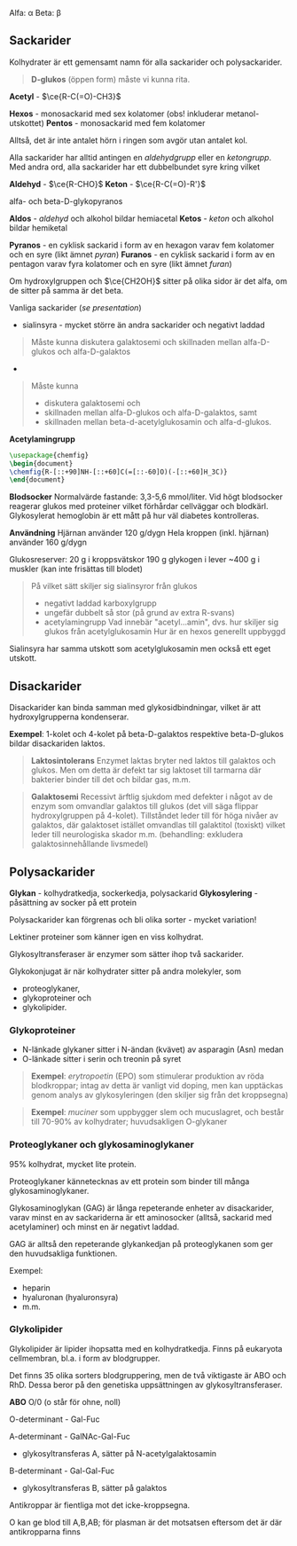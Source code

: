 Alfa: α
Beta: β

## Sackarider
Kolhydrater är ett gemensamt namn för alla sackarider och polysackarider.

> **D-glukos** (öppen form) måste vi kunna rita.

**Acetyl** - $\ce{R-C(=O)-CH3}$

**Hexos** - monosackarid med sex kolatomer (obs! inkluderar metanol-utskottet)
**Pentos** - monosackarid med fem kolatomer

Alltså, det är inte antalet hörn i ringen som avgör utan antalet kol. 

Alla sackarider har alltid antingen en *aldehydgrupp* eller en *ketongrupp*. Med andra ord, alla sackarider har ett dubbelbundet syre kring vilket

**Aldehyd** - $\ce{R-CHO}$
**Keton** - $\ce{R-C(=O)-R'}$

alfa- och beta-D-glykopyranos

**Aldos** - *aldehyd* och alkohol bildar hemiacetal
**Ketos** - *keton* och alkohol bildar hemiketal

**Pyranos** - en cyklisk sackarid i form av en hexagon varav fem kolatomer och en syre (likt ämnet *pyran*)
**Furanos** - en cyklisk sackarid i form av en pentagon varav fyra kolatomer och en syre (likt ämnet *furan*)

Om hydroxylgruppen och $\ce{CH2OH}$ sitter på olika sidor är det alfa, om de sitter på samma är det beta.

Vanliga sackarider (*se presentation*)
- sialinsyra - mycket större än andra sackarider och negativt laddad

> Måste kunna diskutera galaktosemi och skillnaden mellan alfa-D-glukos och alfa-D-galaktos
- 
> Måste kunna
> - diskutera galaktosemi och
> - skillnaden mellan alfa-D-glukos och alfa-D-galaktos, samt
> - skillnaden mellan beta-d-acetylglukosamin och alfa-d-glukos.

**Acetylamingrupp**
```tikz
\usepackage{chemfig}
\begin{document}
\chemfig{R-[::+90]NH-[::+60]C(=[::-60]O)(-[::+60]H_3C)}
\end{document}
```

**Blodsocker**
Normalvärde fastande: 3,3-5,6 mmol/liter.
Vid högt blodsocker reagerar glukos med proteiner vilket förhårdar cellväggar och blodkärl.
Glykosylerat hemoglobin är ett mått på hur väl diabetes kontrolleras.

**Användning**
Hjärnan använder 120 g/dygn
Hela kroppen (inkl. hjärnan) använder 160 g/dygn

Glukosreserver:
20 g i kroppsvätskor
190 g glykogen i lever
~400 g i muskler (kan inte frisättas till blodet)

> På vilket sätt skiljer sig sialinsyror från glukos
>  - negativt laddad karboxylgrupp
>  - ungefär dubbelt så stor (på grund av extra R-svans)
>  - acetylamingrupp
> Vad innebär "acetyl...amin", dvs. hur skiljer sig glukos från acetylglukosamin
> Hur är en hexos generellt uppbyggd

Sialinsyra har samma utskott som acetylglukosamin men också ett eget utskott.

## Disackarider
Disackarider kan binda samman med glykosidbindningar, vilket är att hydroxylgrupperna kondenserar.

**Exempel**: 1-kolet och 4-kolet på beta-D-galaktos respektive beta-D-glukos bildar disackariden laktos.

> **Laktosintolerans**
> Enzymet laktas bryter ned laktos till galaktos och glukos. Men om detta är defekt tar sig laktoset till tarmarna där bakterier binder till det och bildar gas, m.m.

> **Galaktosemi**
> Recessivt ärftlig sjukdom med defekter i något av de enzym som omvandlar galaktos till glukos (det vill säga flippar hydroxylgruppen på 4-kolet). Tillståndet leder till för höga nivåer av galaktos, där galaktoset istället omvandlas till galaktitol (toxiskt) vilket leder till neurologiska skador m.m. (behandling: exkludera galaktosinnehållande livsmedel)

## Polysackarider
**Glykan** - kolhydratkedja, sockerkedja, polysackarid
**Glykosylering** - påsättning av socker på ett protein

Polysackarider kan förgrenas och bli olika sorter - mycket variation!

Lektiner proteiner som känner igen en viss kolhydrat.

Glykosyltransferaser är enzymer som sätter ihop två sackarider.

Glykokonjugat är när kolhydrater sitter på andra molekyler, som
- proteoglykaner,
- glykoproteiner och
- glykolipider.

### Glykoproteiner
- N-länkade glykaner sitter i N-ändan (kvävet) av asparagin (Asn) medan
- O-länkade sitter i serin och treonin på syret

> **Exempel**: *erytropoetin* (EPO) som stimulerar produktion av röda blodkroppar; intag av detta är vanligt vid doping, men kan upptäckas genom analys av glykosyleringen (den skiljer sig från det kroppsegna)

> **Exempel**: *muciner* som uppbygger slem och mucuslagret, och består till 70-90% av kolhydrater; huvudsakligen O-glykaner

### **Proteoglykaner och glykosaminoglykaner**
95% kolhydrat, mycket lite protein.

Proteoglykaner kännetecknas av ett protein som binder till många glykosaminoglykaner.

Glykosaminoglykan (GAG) är långa repeterande enheter av disackarider, varav minst en av sackariderna är ett aminosocker (alltså, sackarid med acetylaminer) och minst en är negativt laddad.

GAG är alltså den repeterande glykankedjan på proteoglykanen som ger den huvudsakliga funktionen.

Exempel:
- heparin
- hyaluronan (hyaluronsyra)
- m.m.


### Glykolipider
Glykolipider är lipider ihopsatta med en kolhydratkedja.
Finns på eukaryota cellmembran, bl.a. i form av blodgrupper.

Det finns 35 olika sorters blodgruppering, men de två viktigaste är ABO och RhD. Dessa beror på den genetiska uppsättningen av glykosyltransferaser.

**ABO**
O/0 (o står för ohne, noll)

O-determinant - Gal-Fuc

A-determinant - GalNAc-Gal-Fuc
- glykosyltransferas A, sätter på N-acetylgalaktosamin

B-determinant - Gal-Gal-Fuc
- glykosyltransferas B, sätter på galaktos

Antikroppar är fientliga mot det icke-kroppsegna.

O kan ge blod till A,B,AB; för plasman är det motsatsen eftersom det är där antikropparna finns

